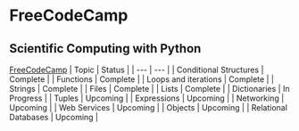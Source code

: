 # FreeCodeCamp

## Scientific Computing with Python
[FreeCodeCamp](https://www.freecodecamp.org/learn/scientific-computing-with-python)
| Topic | Status |
| --- | --- |
| Conditional Structures | Complete |
| Functions | Complete |
| Loops and iterations | Complete |
| Strings | Complete |
| Files | Complete |
| Lists | Complete |
| Dictionaries | In Progress |
| Tuples | Upcoming |
| Expressions | Upcoming |
| Networking | Upcoming |
| Web Services | Upcoming |
| Objects | Upcoming |
| Relational Databases | Upcoming |
